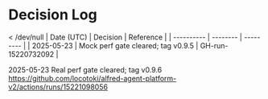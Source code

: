 # Decision Log

 < /dev/null |  Date (UTC) | Decision | Reference |
| ---------- | -------- | --------- |
| 2025-05-23 | Mock perf gate cleared; tag v0.9.5 | GH-run-15220732092 |

2025-05-23	Real perf gate cleared; tag v0.9.6	https://github.com/locotoki/alfred-agent-platform-v2/actions/runs/15221098056
